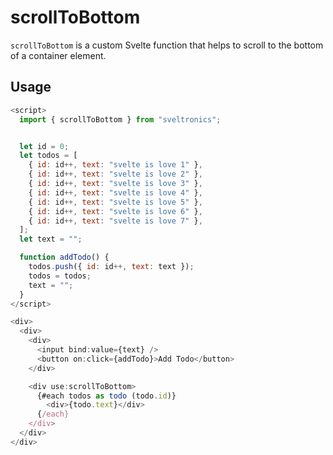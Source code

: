 # scrollToBottom

`scrollToBottom` is a custom Svelte function that helps to scroll to the bottom of a container element.

## Usage

```js
<script>
  import { scrollToBottom } from "sveltronics";


  let id = 0;
  let todos = [
    { id: id++, text: "svelte is love 1" },
    { id: id++, text: "svelte is love 2" },
    { id: id++, text: "svelte is love 3" },
    { id: id++, text: "svelte is love 4" },
    { id: id++, text: "svelte is love 5" },
    { id: id++, text: "svelte is love 6" },
    { id: id++, text: "svelte is love 7" },
  ];
  let text = "";

  function addTodo() {
    todos.push({ id: id++, text: text });
    todos = todos;
    text = "";
  }
</script>

<div>
  <div>
    <div>
      <input bind:value={text} />
      <button on:click={addTodo}>Add Todo</button>
    </div>

    <div use:scrollToBottom>
      {#each todos as todo (todo.id)}
        <div>{todo.text}</div>
      {/each}
    </div>
  </div>
</div>

```